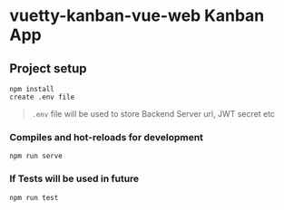 # vuetty-kanban-vue-web Kanban App

## Project setup

```
npm install
create .env file
```

> `.env` file will be used to store Backend Server url, JWT secret etc

### Compiles and hot-reloads for development

```
npm run serve
```

### If Tests will be used in future

```
npm run test
```
